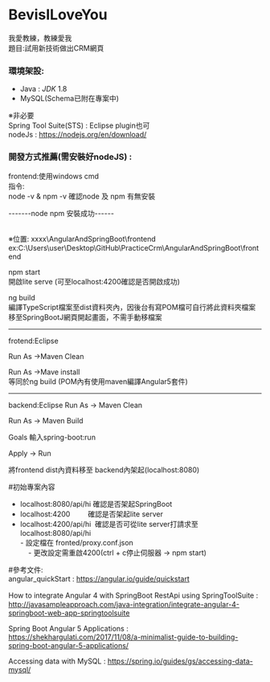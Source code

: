 # BevisILoveYou
我愛教練，教練愛我<br>
題目:試用新技術做出CRM網頁

### 環境架設:<br>
  - Java : *JDK* 1.8
  - MySQL(Schema已附在專案中)

※非必要<br>
Spring Tool Suite(STS) : Eclipse plugin也可<br>
nodeJs : https://nodejs.org/en/download/<br>

### 開發方式推薦(需安裝好nodeJS) : <br>

frontend:使用windows cmd<br>
指令:<br>
node -v & npm -v 確認node 及 npm 有無安裝<br>

-------node npm 安裝成功------<br><br>

※位置: xxxx\AngularAndSpringBoot\frontend
ex:C:\Users\user\Desktop\GitHub\PracticeCrm\AngularAndSpringBoot\frontend

npm start <br>
開啟lite serve (可至localhost:4200確認是否開啟成功)<br>

ng build <br>
編譯TypeScript檔案至dist資料夾內，因後台有寫POM檔可自行將此資料夾檔案移至SpringBootJ網頁開起畫面，不需手動移檔案<br>

------------------------------

frotend:Eclipse <br>

Run As ->Maven Clean

Run As ->Mave install<br>
等同於ng build (POM內有使用maven編譯Angular5套件)

-------------------------------

backend:Eclipse
Run As -> Maven Clean<br>

Run As -> Maven Build<br>

Goals 輸入spring-boot:run<br> 

Apply -> Run<br>

將frontend dist內資料移至 backend內架起(localhost:8080)


#初始專案內容
 - localhost:8080/api/hi  確認是否架起SpringBoot
 - localhost:4200         確認是否架起lite server
 - localhost:4200/api/hi  確認是否可從lite server打請求至localhost:8080/api/hi <br>
       - 設定檔在 fronted/proxy.conf.json <br>
     - 更改設定需重啟4200(ctrl + c停止伺服器 -> npm start)




#參考文件:<br />
angular_quickStart : https://angular.io/guide/quickstart

How to integrate Angular 4 with SpringBoot RestApi using SpringToolSuite :　http://javasampleapproach.com/java-integration/integrate-angular-4-springboot-web-app-springtoolsuite

Spring Boot Angular 5 Applications : https://shekhargulati.com/2017/11/08/a-minimalist-guide-to-building-spring-boot-angular-5-applications/

Accessing data with MySQL : https://spring.io/guides/gs/accessing-data-mysql/
